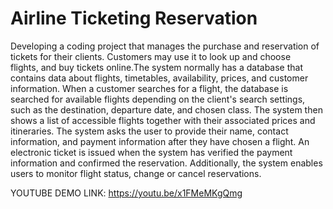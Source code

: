 # Airline Ticketing Reservation
Developing a coding project that manages the purchase and reservation of tickets for their clients. Customers may use it to look up and choose flights, and buy tickets online.The system normally has a database that contains data about flights, timetables, availability, prices, and customer information. When a customer searches for a flight, the database is searched for available flights depending on the client's search settings, such as the destination, departure date, and chosen class. The system then shows a list of accessible flights together with their associated prices and itineraries. The system asks the user to provide their name, contact information, and payment information after they have chosen a flight. An electronic ticket is issued when the system has verified the payment information and confirmed the reservation. Additionally, the system enables users to monitor flight status, change or cancel reservations.

YOUTUBE DEMO LINK: https://youtu.be/x1FMeMKgQmg
